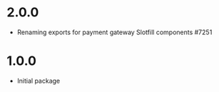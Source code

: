 # 2.0.0

-   Renaming exports for payment gateway Slotfill components #7251

# 1.0.0

-   Initial package
